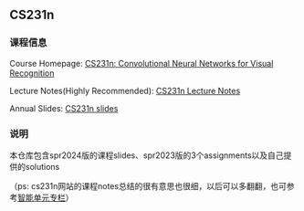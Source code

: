 ## CS231n
### 课程信息
Course Homepage: [CS231n: Convolutional Neural Networks for Visual Recognition](https://cs231n.stanford.edu/)

Lecture Notes(Highly Recommended): [CS231n Lecture Notes](https://cs231n.github.io/)

Annual Slides: [CS231n slides](https://cs231n.stanford.edu/slides/)

### 说明
本仓库包含spr2024版的课程slides、spr2023版的3个assignments以及自己提供的solutions

（ps: cs231n网站的课程notes总结的很有意思也很细，以后可以多翻翻，也可参考[智能单元专栏](https://zhuanlan.zhihu.com/p/22339097)）
